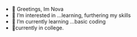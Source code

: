 - 👋 Greetings, Im Nova
- 👀 I’m interested in ...learning, furthering my skills
- 🌱 I’m currently learning ...basic coding 
- 💞️currently in college.


<!---
CyberBabe-io/CyberBabe-io is a ✨ special ✨ repository because its `README.md` (this file) appears on your GitHub profile.
You can click the Preview link to take a look at your changes.
--->
